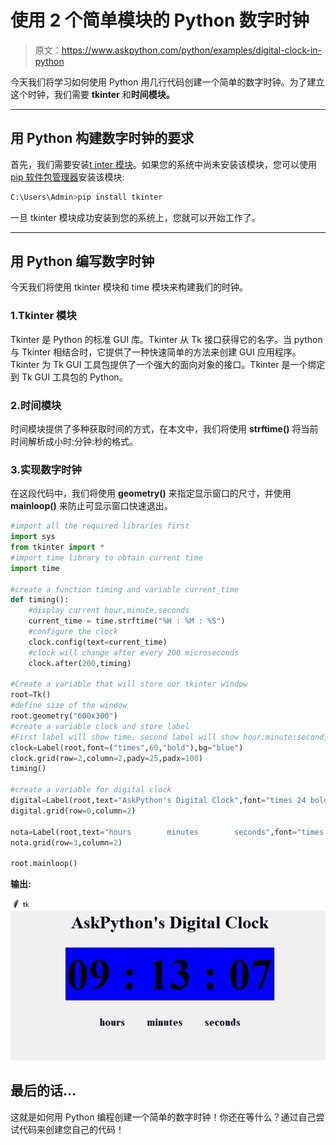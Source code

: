 # 使用 2 个简单模块的 Python 数字时钟

> 原文：<https://www.askpython.com/python/examples/digital-clock-in-python>

今天我们将学习如何使用 Python 用几行代码创建一个简单的数字时钟。为了建立这个时钟，我们需要 **tkinter** 和**时间模块。**

* * *

## 用 Python 构建数字时钟的要求

首先，我们需要安装[t inter 模块](https://www.askpython.com/python-modules/tkinter/tkinter-buttons)。如果您的系统中尚未安装该模块，您可以使用 [pip 软件包管理器](https://www.askpython.com/python-modules/python-pip)安装该模块:

```py
C:\Users\Admin>pip install tkinter

```

一旦 tkinter 模块成功安装到您的系统上，您就可以开始工作了。

* * *

## 用 Python 编写数字时钟

今天我们将使用 tkinter 模块和 time 模块来构建我们的时钟。

### 1.Tkinter 模块

Tkinter 是 Python 的标准 GUI 库。Tkinter 从 Tk 接口获得它的名字。当 python 与 Tkinter 相结合时，它提供了一种快速简单的方法来创建 GUI 应用程序。Tkinter 为 Tk GUI 工具包提供了一个强大的面向对象的接口。Tkinter 是一个绑定到 Tk GUI 工具包的 Python。

### 2.时间模块

时间模块提供了多种获取时间的方式，在本文中，我们将使用 **strftime()** 将当前时间解析成小时:分钟:秒的格式。

### 3.实现数字时钟

在这段代码中，我们将使用 **geometry()** 来指定显示窗口的尺寸，并使用 **mainloop()** 来防止可显示窗口快速退出。

```py
#import all the required libraries first
import sys
from tkinter import *
#import time library to obtain current time
import time

#create a function timing and variable current_time
def timing():
    #display current hour,minute,seconds
    current_time = time.strftime("%H : %M : %S")
    #configure the clock
    clock.config(text=current_time)
    #clock will change after every 200 microseconds
    clock.after(200,timing)

#Create a variable that will store our tkinter window
root=Tk()
#define size of the window
root.geometry("600x300")
#create a variable clock and store label
#First label will show time, second label will show hour:minute:second, third label will show the top digital clock
clock=Label(root,font=("times",60,"bold"),bg="blue")
clock.grid(row=2,column=2,pady=25,padx=100)
timing()

#create a variable for digital clock
digital=Label(root,text="AskPython's Digital Clock",font="times 24 bold")
digital.grid(row=0,column=2)

nota=Label(root,text="hours        minutes        seconds",font="times 15 bold")
nota.grid(row=3,column=2)

root.mainloop()

```

**输出:**

![digital Clock in Python using tkinter and time modules](img/ed52e4a0fec6f90b7889cda299ecc821.png)

## 最后的话…

这就是如何用 Python 编程创建一个简单的数字时钟！你还在等什么？通过自己尝试代码来创建您自己的代码！